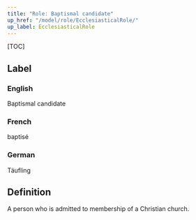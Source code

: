 ```yaml
---
title: "Role: Baptismal candidate"
up_href: "/model/role/EcclesiasticalRole/"
up_label: EcclesiasticalRole
---
```


[TOC]

## Label

### English
Baptismal candidate

### French
baptisé

### German
Täufling

## Definition
A person who is admitted to membership of a Christian church.
